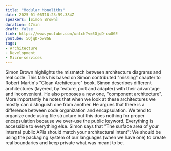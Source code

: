```yaml
---
title: "Modular Monoliths"
date: 2025-01-06T18:23:59.384Z
speakers: [Simon Brown]
duration: 47min
draft: false
link: https://www.youtube.com/watch?v=5OjqD-ow8GE
youtube: 5OjqD-ow8GE
tags:
- Architecture
- Development
- Micro-services
---
```



Simon Brown highlights the mismatch between architecture diagrams and real code.
This talks his based on Simon contributed "missing" chapter to Robert Martin's "Clean Architecture" book.
Simon describes different architectures (layered, by feature, port and adapter) with their advantage and inconvenient. He also proposes a new one, "component architecture".
More importantly he notes that when we look at these architectures we mostly can distinguish one from another.
He argues that there is a difference between code organization and encapsulation.
We tend to organize code using file structure but this does nothing for proper encapsulation because we over-use the public keyword. Everything is accessible to everything else.
Simon says that "The surface area of your internal public APIs should match your architectural intent": We should be using the packaging system of our languages (when we have one) to create real boundaries and keep private what was meant to be.
